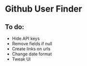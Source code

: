 # Github User Finder

## To do:
* Hide API keys
* Remove fields if null
* Create links on urls
* Change date format
* Tweak UI
